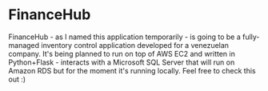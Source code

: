 # FinanceHub

FinanceHub - as I named this application temporarily - is going to be a fully-managed inventory control application developed for a venezuelan company. It's being planned to run on top of AWS EC2 and written in Python+Flask - interacts with a Microsoft SQL Server that will run on Amazon RDS but for the moment it's running locally. Feel free to check this out :)
